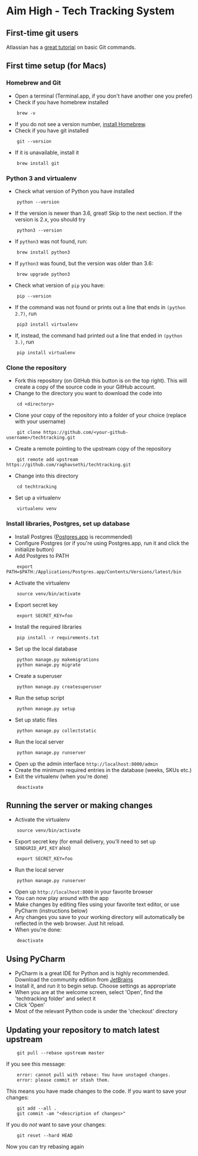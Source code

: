 # Aim High - Tech Tracking System

## First-time git users
Atlassian has a [great tutorial](https://www.atlassian.com/git/tutorials/learn-git-with-bitbucket-cloud) on basic Git commands.

## First time setup (for Macs)

### Homebrew and Git
* Open a terminal (Terminal.app, if you don't have another one you prefer)
* Check if you have homebrew installed
```commandline
    brew -v
```
* If you do not see a version number, [install Homebrew](https://brew.sh/).
* Check if you have git installed
```commandline
    git --version
```
* If it is unavailable, install it
```commandline
    brew install git
```

### Python 3 and virtualenv
* Check what version of Python you have installed
```commandline
    python --version
```
* If the version is newer than 3.6, great! Skip to the next section. If the version is 2.x, you should try
```commandline
    python3 --version
```
* If `python3` was not found, run:
```commandline
    brew install python3
```
* If `python3` was found, but the version was older than 3.6:
```commandline
    brew upgrade python3
```
* Check what version of `pip` you have:
```commandline
    pip --version
```
* If the command was not found or prints out a line that ends in `(python 2.7)`, run
```commandline
    pip3 install virtualenv
```
* If, instead, the command had printed out a line that ended in `(python 3.)`, run
```commandline
    pip install virtualenv
```

### Clone the repository

* Fork this repository (on GitHub this button is on the top right). This will create a copy of the source
  code in your GitHub account.
* Change to the directory you want to download the code into
```commandline
    cd <directory>
```
* Clone your copy of the repository into a folder of your choice (replace <username> with your username)
```commandline
    git clone https://github.com/<your-github-username>/techtracking.git
```
* Create a remote pointing to the upstream copy of the repository
```commandline
    git remote add upstream https://github.com/raghavsethi/techtracking.git
```
* Change into this directory
```commandline
    cd techtracking
```
* Set up a virtualenv
```commandline
    virtualenv venv
```

### Install libraries, Postgres, set up database
* Install Postgres ([Postgres.app](http://postgresapp.com/) is recommended)
* Configure Postgres (or if you're using Postgres.app, run it and click the initialize button)
* Add Postgres to PATH
```commandline
    export PATH=$PATH:/Applications/Postgres.app/Contents/Versions/latest/bin
```
* Activate the virtualenv
```commandline
    source venv/bin/activate
```
* Export secret key
```commandline
    export SECRET_KEY=foo
```
* Install the required libraries
```commandline
    pip install -r requirements.txt
```
* Set up the local database
```commandline
    python manage.py makemigrations
    python manage.py migrate
```
* Create a superuser
```commandline
    python manage.py createsuperuser
```
* Run the setup script
```commandline
    python manage.py setup
```
* Set up static files
```commandline
    python manage.py collectstatic
```
* Run the local server
```commandline
    python manage.py runserver
```
* Open up the admin interface `http://localhost:8000/admin`
* Create the minimum required entries in the database (weeks, SKUs etc.)
* Exit the virtualenv (when you're done)
```commandline
    deactivate
```

## Running the server or making changes
* Activate the virtualenv
```commandline
    source venv/bin/activate
```
* Export secret key (for email delivery, you'll need to set up `SENDGRID_API_KEY` also)
```commandline
    export SECRET_KEY=foo
```
* Run the local server
```commandline
    python manage.py runserver
```
* Open up `http://localhost:8000` in your favorite browser
* You can now play around with the app
* Make changes by editing files using your favorite text editor, or use PyCharm (instructions below)
* Any changes you save to your working directory will automatically be reflected
  in the web browser. Just hit reload.
* When you're done:
```commandline
    deactivate
```

## Using PyCharm
* PyCharm is a great IDE for Python and is highly recommended. Download
  the community edition from [JetBrains](https://www.jetbrains.com/pycharm/)
* Install it, and run it to begin setup. Choose settings as appropriate
* When you are at the welcome screen, select 'Open', find the 'techtracking folder' and select it
* Click 'Open'
* Most of the relevant Python code is under the 'checkout' directory

## Updating your repository to match latest upstream
```commandline
    git pull --rebase upstream master
```
If you see this message:
```commandline
    error: cannot pull with rebase: You have unstaged changes.
    error: please commit or stash them.
```
This means you have made changes to the code. If you want to save your changes:
```commandline
    git add --all .
    git commit -am "<description of changes>"
```
If you do *not* want to save your changes:
```commandline
    git reset --hard HEAD
```
Now you can try rebasing again
